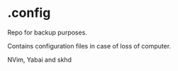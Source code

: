 # .config

Repo for backup purposes.

Contains configuration files in case of loss of computer.

NVim, Yabai and skhd
